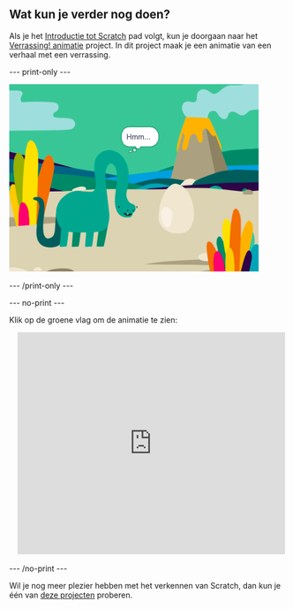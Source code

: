 ## Wat kun je verder nog doen?

Als je het [Introductie tot Scratch](https://projects.raspberrypi.org/en/pathways/scratch-intro) pad volgt, kun je doorgaan naar het [Verrassing! animatie](https://projects.raspberrypi.org/en/projects/surprise-animation) project. In dit project maak je een animatie van een verhaal met een verrassing.

--- print-only ---

![Een 'Verrassing! animatie' project.](images/surprise-story.png)

--- /print-only ---

--- no-print ---

Klik op de groene vlag om de animatie te zien:

<div class="scratch-preview" style="margin-left: 15px;">
  <iframe allowtransparency="true" width="485" height="402" src="https://scratch.mit.edu/projects/embed/495932563/?autostart=false" frameborder="0"></iframe>
</div>

--- /no-print ---

Wil je nog meer plezier hebben met het verkennen van Scratch, dan kun je één van [deze projecten](https://projects.raspberrypi.org/en/projects?software%5B%5D=scratch&curriculum%5B%5D=%201) proberen.

